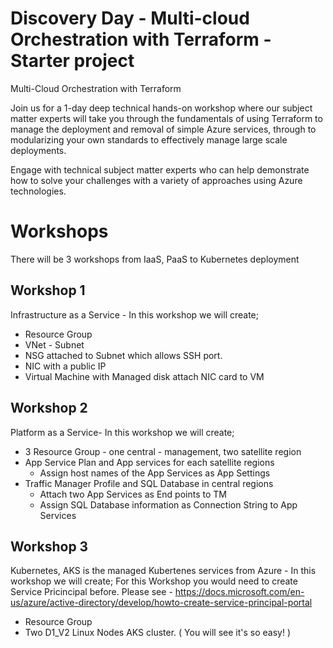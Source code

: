 # Discovery Day - Multi-cloud Orchestration with Terraform - Starter project

Multi-Cloud Orchestration with Terraform

Join us for a 1-day deep technical hands-on workshop where our subject matter experts will take you through the fundamentals of using Terraform to manage the deployment and removal of simple Azure services, through to modularizing your own standards to effectively manage large scale deployments.

Engage with technical subject matter experts who can help demonstrate how to solve your challenges with a variety of approaches using Azure technologies.

# Workshops
There will be 3 workshops from IaaS, PaaS to Kubernetes deployment

## Workshop 1
Infrastructure as a Service - In this workshop we will create;
- Resource Group
- VNet - Subnet
- NSG attached to Subnet which allows SSH port.
- NIC with a public IP
- Virtual Machine with Managed disk attach NIC card to VM


## Workshop 2
Platform as a Service- In this workshop we will create;
- 3 Resource Group - one central - management, two satellite region
- App Service Plan and App services for each satellite regions 
	- Assign host names of the App Services as App Settings
- Traffic Manager Profile and SQL Database in central regions
	- Attach two App Services as End points to TM
	- Assign SQL Database information as Connection String to App Services

## Workshop 3
Kubernetes, AKS is the managed Kubertenes services from Azure - In this workshop we will create;
For this Workshop you would need to create Service Pricincipal before. Please see - https://docs.microsoft.com/en-us/azure/active-directory/develop/howto-create-service-principal-portal
- Resource Group
- Two D1_V2 Linux Nodes AKS cluster. ( You will see it's so easy! )
